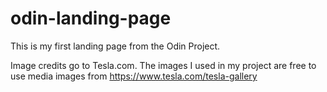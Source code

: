 # odin-landing-page
This is my first landing page from the Odin Project.

Image credits go to Tesla.com. The images I used in my project are free to use media images from https://www.tesla.com/tesla-gallery